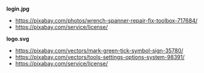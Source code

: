 **login.jpg**

-   <https://pixabay.com/photos/wrench-spanner-repair-fix-toolbox-717684/>
-   <https://pixabay.com/service/license/>

**logo.svg**

-   <https://pixabay.com/vectors/mark-green-tick-symbol-sign-35780/>
-   <https://pixabay.com/vectors/tools-settings-options-system-98391/>
-   <https://pixabay.com/service/license/>
